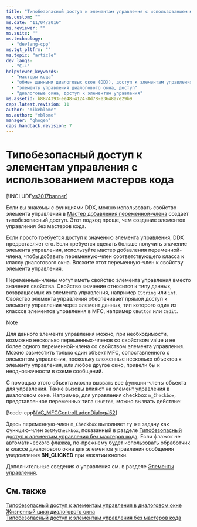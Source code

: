 ```yaml
---
title: "Типобезопасный доступ к элементам управления с использованием мастеров кода | Microsoft Docs"
ms.custom: ""
ms.date: "11/04/2016"
ms.reviewer: ""
ms.suite: ""
ms.technology: 
  - "devlang-cpp"
ms.tgt_pltfrm: ""
ms.topic: "article"
dev_langs: 
  - "C++"
helpviewer_keywords: 
  - "мастеры кода"
  - "обмен данными диалоговых окон (DDX), доступ к элементам управления"
  - "элементы управления диалогового окна, доступ"
  - "диалоговые окна, доступ к элементам управления"
ms.assetid: b8874393-ee48-4124-8d78-e3648a7e29b9
caps.latest.revision: 11
author: "mikeblome"
ms.author: "mblome"
manager: "ghogen"
caps.handback.revision: 7
---
```

# Типобезопасный доступ к элементам управления с использованием мастеров кода
[!INCLUDE[vs2017banner](../assembler/inline/includes/vs2017banner.md)]

Если вы знакомы с функциями DDX, можно использовать свойство элемента управления в [Мастер добавления переменной\-члена](../ide/add-member-variable-wizard.md) создает типобезопасный доступ.  Этот подход проще, чем создание элементов управления без мастеров кода.  
  
 Если просто требуется доступ к значению элемента управления, DDX предоставляет его.  Если требуется сделать больше получить значение элемента управления, используйте мастер добавления переменной\-члена, чтобы добавить переменную\-член соответствующего класса к классу диалогового окна.  Вложите этот переменную\-член к свойству элемента управления.  
  
 Переменные\-члены могут иметь свойство элемента управления вместо значения свойства.  Свойство значение относится к типу данных, возвращаемых из элемента управления, например `CString` или `int`.  Свойство элемента управления обеспечивает прямой доступ к элементу управления через элемент данных, тип которого один из классов элементов управления в MFC, например `CButton` или `CEdit`.  
  
> [!NOTE]
>  Для данного элемента управления можно, при необходимости, возможно несколько переменных\-членов со свойством value и не более одного переменной\-члена со свойством элемента управления.  Можно разместить только один объект MFC, сопоставленного с элементом управления, поскольку вложенные несколько объектов к элементу управления, или любое другое окно, привели бы к неоднозначности в схеме сообщений.  
  
 С помощью этого объекта можно вызвать все функции\-члены объекта для управления.  Такие вызовы влияют на элемент управления в диалоговом окне.  Например, для управления checkbox `m_Checkbox`, представленное переменных типа `CButton`, можно вызвать действие:  
  
 [!code-cpp[NVC_MFCControlLadenDialog#52](../mfc/codesnippet/CPP/type-safe-access-to-controls-with-code-wizards_1.cpp)]  
  
 Здесь переменную\-член `m_Checkbox` выполняет ту же задачу как функцию\-член `GetMyCheckbox`, показанный в разделе [Типобезопасный доступ к элементам управления без мастеров кода](../mfc/type-safe-access-to-controls-without-code-wizards.md).  Если флажок не автоматического флажка, по\-прежнему будет использовать обработчик в классе диалогового окна для элементов управления сообщения уведомления **BN\_CLICKED** при нажатии кнопки.  
  
 Дополнительные сведения о управления см. в разделе [Элементы управления](../mfc/controls-mfc.md).  
  
## См. также  
 [Типобезопасный доступ к элементам управления в диалоговом окне](../Topic/Type-Safe%20Access%20to%20Controls%20in%20a%20Dialog%20Box.md)   
 [Жизненный цикл диалогового окна](../mfc/life-cycle-of-a-dialog-box.md)   
 [Типобезопасный доступ к элементам управления без мастеров кода](../mfc/type-safe-access-to-controls-without-code-wizards.md)